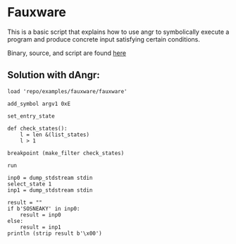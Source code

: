 # Fauxware

This is a basic script that explains how to use angr to symbolically execute a
program and produce concrete input satisfying certain conditions.

Binary, source, and script are found [here](https://github.com/angr/angr-examples/tree/master/examples/fauxware)

## Solution with dAngr:

```
load 'repo/examples/fauxware/fauxware'

add_symbol argv1 0xE

set_entry_state

def check_states():
    l = len &(list_states)
    l > 1

breakpoint (make_filter check_states)

run

inp0 = dump_stdstream stdin
select_state 1
inp1 = dump_stdstream stdin

result = ""
if b'SOSNEAKY' in inp0:
    result = inp0
else:
    result = inp1
println (strip result b'\x00')
```
